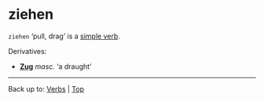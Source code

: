 # ziehen

`ziehen` ‘pull, drag’ is a [simple verb](../../simpleVerbs.md).

Derivatives:
- **[Zug](../../../nouns/z/zu/Zug.md)** *masc.* ‘a draught’

----

Back up to: [Verbs](../../index.md) | [Top](../../../index.md)
